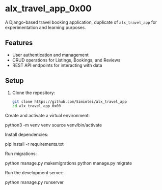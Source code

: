 # alx_travel_app_0x00

A Django-based travel booking application, duplicate of `alx_travel_app` for experimentation and learning purposes.

## Features
- User authentication and management
- CRUD operations for Listings, Bookings, and Reviews
- REST API endpoints for interacting with data

## Setup
1. Clone the repository:
   ```bash
   git clone https://github.com/Simintei/alx_travel_app
   cd alx_travel_app_0x00
Create and activate a virtual environment:

python3 -m venv venv
source venv/bin/activate


Install dependencies:

pip install -r requirements.txt


Run migrations:

python manage.py makemigrations
python manage.py migrate


Run the development server:

python manage.py runserver
